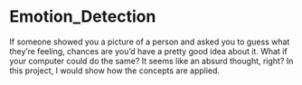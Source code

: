 # Emotion_Detection
If someone showed you a picture of a person and asked you to guess what they’re feeling, chances are you’d have a pretty good idea about it. What if your computer could do the same? It seems like an absurd thought, right?  In this project, I would show how the concepts are applied.
